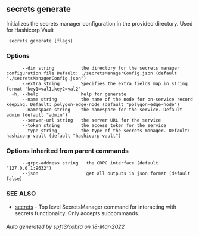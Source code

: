 ##  secrets generate

Initializes the secrets manager configuration in the provided directory. Used for Hashicorp Vault

```
 secrets generate [flags]
```

### Options

```
      --dir string          the directory for the secrets manager configuration file Default: ./secretsManagerConfig.json (default "./secretsManagerConfig.json")
      --extra string        Specifies the extra fields map in string format 'key1=val1,key2=val2'
  -h, --help                help for generate
      --name string         the name of the node for on-service record keeping. Default: polygon-edge-node (default "polygon-edge-node")
      --namespace string    the namespace for the service. Default admin (default "admin")
      --server-url string   the server URL for the service
      --token string        the access token for the service
      --type string         the type of the secrets manager. Default: hashicorp-vault (default "hashicorp-vault")
```

### Options inherited from parent commands

```
      --grpc-address string   the GRPC interface (default "127.0.0.1:9632")
      --json                  get all outputs in json format (default false)
```

### SEE ALSO

* [ secrets](_secrets.md)	 - Top level SecretsManager command for interacting with secrets functionality. Only accepts subcommands.

###### Auto generated by spf13/cobra on 18-Mar-2022
